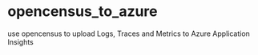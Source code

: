 # opencensus_to_azure
use opencensus to upload Logs, Traces and Metrics to Azure Application Insights
